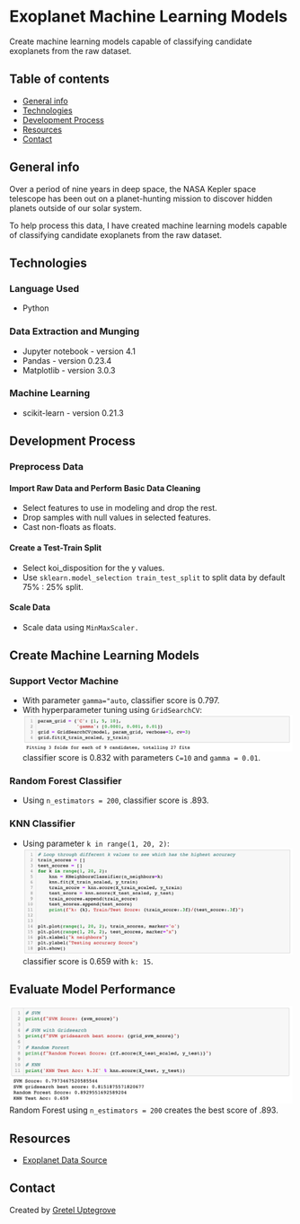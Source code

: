 # Exoplanet Machine Learning Models

Create machine learning models capable of classifying candidate exoplanets from the raw dataset.

## Table of contents

* [General info](#general-info)
* [Technologies](#technologies)
* [Development Process](#development-process)
* [Resources](#resources)
* [Contact](#contact)

## General info

Over a period of nine years in deep space, the NASA Kepler space telescope has been out on a planet-hunting mission to discover hidden planets outside of our solar system.

To help process this data, I have created machine learning models capable of classifying candidate exoplanets from the raw dataset.

## Technologies

### Language Used

* Python

### Data Extraction and Munging

* Jupyter notebook - version 4.1
* Pandas - version 0.23.4
* Matplotlib - version 3.0.3

### Machine Learning

* scikit-learn - version 0.21.3

## Development Process

### Preprocess Data

#### Import Raw Data and Perform Basic Data Cleaning

* Select features to use in modeling and drop the rest.
* Drop samples with null values in selected features.
* Cast non-floats as floats.

#### Create a Test-Train Split

* Select koi_disposition for the y values.
* Use `sklearn.model_selection train_test_split` to split data by default 75% : 25% split.

#### Scale Data

* Scale data using `MinMaxScaler.`

## Create Machine Learning Models

### Support Vector Machine

* With parameter `gamma="auto`, classifier score is 0.797.
* With hyperparameter tuning using `GridSearchCV`:
![SVM with hyperparameter tuning](images/svm_hyper.png)
classifier score is 0.832 with parameters `C=10` and `gamma = 0.01`.

### Random Forest Classifier

* Using `n_estimators = 200`, classifier score is .893.

### KNN Classifier

* Using parameter `k in range(1, 20, 2)`:
![KNN Classifier](images/knn.png)
classifier score is 0.659 with `k: 15`.

## Evaluate Model Performance

![Model evaluation](images/evaluate.png)
Random Forest using `n_estimators = 200` creates the best score of .893.

## Resources

* [Exoplanet Data Source](https://www.kaggle.com/nasa/kepler-exoplanet-search-results)

## Contact

Created by [Gretel Uptegrove](https://gretelup.github.io/)